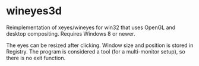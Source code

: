 # wineyes3d
Reimplementation of xeyes/wineyes for win32 that uses OpenGL and desktop compositing. Requires Windows 8 or newer.

The eyes can be resized after clicking. Window size and position is stored in Registry. The program is considered a tool (for a multi-monitor setup), so there is no exit function.
